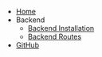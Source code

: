 - [Home](./README.md)
- Backend
  - [Backend Installation](./backend-installation.md)
  - [Backend Routes](./backend-routes.md)
- [GitHub](https://github.com/fitfinance/fitfi)
